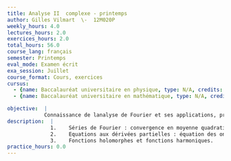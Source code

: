 ```yaml
---
title: Analyse II  complexe - printemps
author: Gilles Vilmart  \-  12M020P
weekly_hours: 4.0
lectures_hours: 2.0
exercices_hours: 2.0
total_hours: 56.0
course_lang: français
semester: Printemps
eval_mode: Examen écrit
exa_session: Juillet
course_format: Cours, exercices
cursus:
  - {name: Baccalauréat universitaire en physique, type: N/A, credits: 3.5}
  - {name: Baccalauréat universitaire en mathématique, type: N/A, credits: 6.0}

objective:  |
            Connaissance de lanalyse de Fourier et ses applications, principalement en théorie des équations différentielles aux dérivées partielles.
description:  |
              1.	Séries de Fourier : convergence en moyenne quadratique et convergence simple. Fonctions à variation bornée. Systèmes orthogonaux.
              2.	Equations aux dérivées partielles : équation des ondes, équation de la chaleur, équation de Laplace ; application de séparation de variables et séries de Fourier
              3.	Fonctions holomorphes et fonctions harmoniques.
practice_hours: 0.0
---
```

